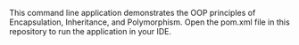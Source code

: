 This command line application demonstrates the OOP principles of Encapsulation, Inheritance, and Polymorphism.
Open the pom.xml file in this repository to run the application in your IDE.
